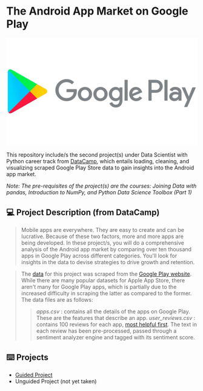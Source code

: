 # **The Android App Market on Google Play**
![Google Play Logo](Source/img.jpg)

This repository include/s the second project(s) under Data Scientist with Python career track from [DataCamp](https://www.datacamp.com/tracks/data-scientist-with-python), which entails loading, cleaning, and visualizing scraped Google Play Store data to gain insights into the Android app market.

*Note: The pre-requisites of the project(s) are the courses: Joining Data with pandas, Introduction to NumPy, and Python Data Science Toolbox (Part 1)*

## :computer: Project Description (from DataCamp)
> Mobile apps are everywhere. They are easy to create and can be lucrative. Because of these two factors, more and more apps are being developed. In these project/s, you will do a comprehensive analysis of the Android app market by comparing over ten thousand apps in Google Play across different categories. You'll look for insights in the data to devise strategies to drive growth and retention.

> The [data](https://www.kaggle.com/lava18/google-play-store-apps) for this project was scraped from the [Google Play website](https://play.google.com/store/apps?hl=en). While there are many popular datasets for Apple App Store, there aren't many for Google Play apps, which is partially due to the increased difficulty in scraping the latter as compared to the former. The data files are as follows: 
>> *apps.csv* : contains all the details of the apps on Google Play. These are the features that describe an app.
>> *user_reviews.csv* : contains 100 reviews for each app, [most helpful first](https://www.androidpolice.com/2019/01/21/google-play-stores-redesigned-ratings-and-reviews-section-lets-you-easily-filter-by-star-rating/). The text in each review has been pre-processed, passed through a sentiment analyzer engine and tagged with its sentiment score.

## :keyboard: Projects
- [Guided Project](https://github.com/zwnq/The-Android-App-Market-on-Google-Play/blob/main/Guided%20Project/notebook.ipynb)
- Unguided Project (not yet taken)
